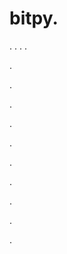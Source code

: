 # bitpy.
.
.
.
.












.






















































.
























.



























.

















































































.































































.































































































.















.


































































.






















.
